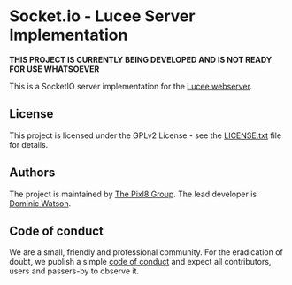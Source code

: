 Socket.io - Lucee Server Implementation
=======================================

**THIS PROJECT IS CURRENTLY BEING DEVELOPED AND IS NOT READY FOR USE WHATSOEVER**

This is a SocketIO server implementation for the [Lucee webserver](https://www.lucee.org).

## License

This project is licensed under the GPLv2 License - see the [LICENSE.txt](https://github.com/pixl8/luceesocketio/blob/stable/LICENSE.txt) file for details.

## Authors

The project is maintained by [The Pixl8 Group](https://www.pixl8.co.uk). The lead developer is [Dominic Watson](https://github.com/DominicWatson).

## Code of conduct

We are a small, friendly and professional community. For the eradication of doubt, we publish a simple [code of conduct](https://github.com/pixl8/luceesocketio/blob/stable/CODE_OF_CONDUCT.md) and expect all contributors, users and passers-by to observe it.